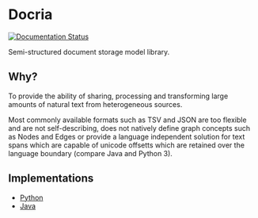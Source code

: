 Docria
======
[![Documentation Status](https://readthedocs.org/projects/docria/badge/?version=latest)](https://docria.readthedocs.io/en/latest/?badge=latest)

Semi-structured document storage model library.

## Why?

To provide the ability of sharing, processing and transforming large amounts of natural text from heterogeneous sources.

Most commonly available formats such as TSV and JSON are too flexible and are not self-describing, does not natively define graph concepts such as Nodes and Edges or provide a language independent solution for text spans which are capable of unicode offsetts which are retained over the language boundary (compare Java and Python 3).

## Implementations

 * [Python](py/)
 * [Java](java/)

